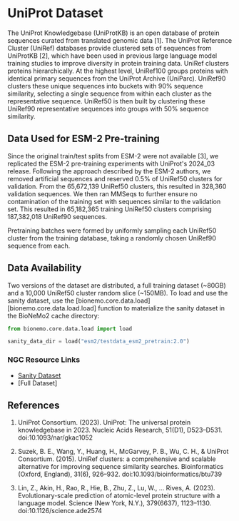 # UniProt Dataset

The UniProt Knowledgebase (UniProtKB) is an open database of protein sequences curated from translated genomic data \[1\].
The UniProt Reference Cluster (UniRef) databases provide clustered sets of sequences from UniProtKB \[2\], which have been
used in previous large language model training studies to improve diversity in protein training data. UniRef clusters
proteins hierarchically. At the highest level, UniRef100 groups proteins with identical primary sequences from the
UniProt Archive (UniParc). UniRef90 clusters these unique sequences into buckets with 90% sequence similarity, selecting
a single sequence from within each cluster as the representative sequence. UniRef50 is then built by clustering these
UniRef90 representative sequences into groups with 50% sequence similarity.

## Data Used for ESM-2 Pre-training

Since the original train/test splits from ESM-2 were not available \[3\], we replicated the ESM-2 pre-training experiments
with UniProt's 2024_03 release. Following the approach described by the ESM-2 authors, we removed artificial sequences
and reserved 0.5% of UniRef50 clusters for validation. From the 65,672,139 UniRef50 clusters, this resulted in 328,360
validation sequences. We then ran MMSeqs to further ensure no contamination of the training set with sequences similar
to the validation set. This resulted in 65,182,365 training UniRef50 clusters comprising 187,382,018 UniRef90 sequences.

Pretraining batches were formed by uniformly sampling each UniRef50 cluster from the training database, taking a
randomly chosen UniRef90 sequence from each.

## Data Availability

Two versions of the dataset are distributed, a full training dataset (~80GB) and a 10,000 UniRef50 cluster random slice
(~150MB). To load and use the sanity dataset, use the \[bionemo.core.data.load\]\[bionemo.core.data.load.load\] function
to materialize the sanity dataset in the BioNeMo2 cache directory:

```python
from bionemo.core.data.load import load

sanity_data_dir = load("esm2/testdata_esm2_pretrain:2.0")
```

### NGC Resource Links

- [Sanity Dataset](https://catalog.ngc.nvidia.com/orgs/nvidia/teams/clara/resources/esm2_pretrain_nemo2_testdata/files)
- \[Full Dataset\]

## References

1. UniProt Consortium. (2023). UniProt: The universal protein knowledgebase in 2023. Nucleic Acids Research, 51(D1),
   D523–D531. doi:10.1093/nar/gkac1052

2. Suzek, B. E., Wang, Y., Huang, H., McGarvey, P. B., Wu, C. H., & UniProt Consortium. (2015). UniRef clusters: a
   comprehensive and scalable alternative for improving sequence similarity searches. Bioinformatics (Oxford, England),
   31(6), 926–932. doi:10.1093/bioinformatics/btu739

3. Lin, Z., Akin, H., Rao, R., Hie, B., Zhu, Z., Lu, W., … Rives, A. (2023). Evolutionary-scale prediction of
   atomic-level protein structure with a language model. Science (New York, N.Y.), 379(6637), 1123–1130.
   doi:10.1126/science.ade2574
